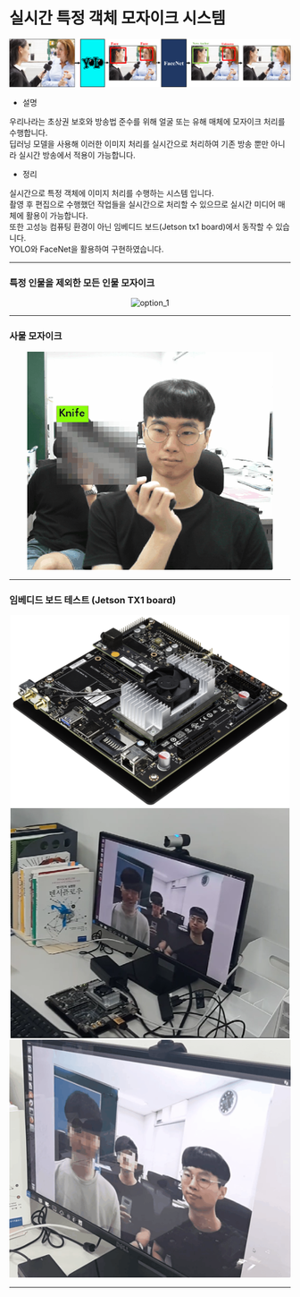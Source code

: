 # 실시간 특정 객체 모자이크 시스템
   
<p align="center">
<img src="./image/model.png" alt="model"/>
</p>

* 설명

우리나라는 초상권 보호와 방송법 준수를 위해 얼굴 또는 유해 매체에 모자이크 처리를 수행합니다.    
딥러닝 모델을 사용해 이러한 이미지 처리를 실시간으로 처리하여 기존 방송 뿐만 아니라 실시간 방송에서 적용이 가능합니다.    

* 정리

실시간으로 특정 객체에 이미지 처리를 수행하는 시스템 입니다.   
촬영 후 편집으로 수행했던 작업들을 실시간으로 처리할 수 있으므로 실시간 미디어 매체에 활용이 가능합니다.   
또한 고성능 컴퓨팅 환경이 아닌 임베디드 보드(Jetson tx1 board)에서 동작할 수 있습니다.   
YOLO와 FaceNet을 활용하여 구현하였습니다.

***

### 특정 인물을 제외한 모든 인물 모자이크

<p align="center">
<img src="./image/option_1_test.gif" alt="option_1"/>
</p>

***

### 사물 모자이크

<p align="center">
<img src="./image/option_2_test.gif" alt="option_2"/>
</p>

***

### 임베디드 보드 테스트 (Jetson TX1 board)

<p align="center">
  <img src="./image/JTX1_devkit.png" alt="JTX1_devkit" style="width:500px;"/>
<img src="./image/board_test_image.png" alt="board_test_image" style="width:500px;"/>
<img src="./image/board_test.gif" alt="board_test"/>
</p>

***

